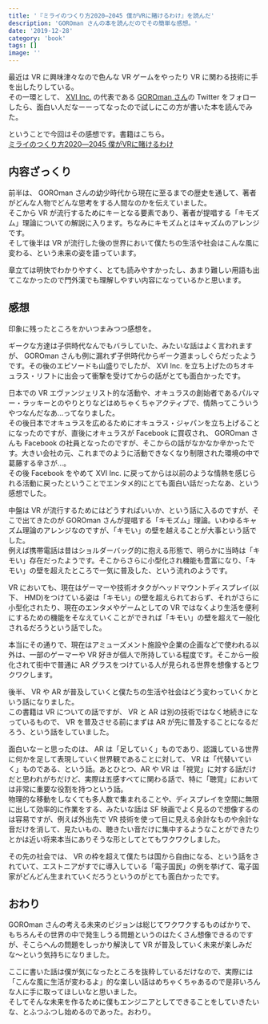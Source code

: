 ```yaml
---
title: '『ミライのつくり方2020―2045 僕がVRに賭けるわけ』を読んだ'
description: 'GOROman さんの本を読んだのでその簡単な感想。'
date: '2019-12-28'
category: 'book'
tags: []
image: ''
---
```


最近は VR に興味津々なので色んな VR ゲームをやったり VR に関わる技術に手を出したりしている。  
その一環として、 [XVI Inc.](https://www.xvi.co.jp/) の代表である [GOROman さん](https://twitter.com/GOROman)の Twitter をフォローしたら、面白い人だなーーってなったので試しにこの方が書いた本を読んでみた。

ということで今回はその感想です。書籍はこちら。  
[ミライのつくり方2020―2045 僕がVRに賭けるわけ](https://www.amazon.co.jp/dp/4065116511)

## 内容ざっくり

前半は、 GOROman さんの幼少時代から現在に至るまでの歴史を通して、著者がどんな人物でどんな思考をする人間なのかを伝えていました。  
そこから VR が流行するためにキーとなる要素であり、著者が提唱する「キモズム」理論についての解説に入ります。ちなみにキモズムとはキャズムのアレンジです。  
そして後半は VR が流行した後の世界において僕たちの生活や社会はこんな風に変わる、という未来の姿を語っています。

章立ては明快でわかりやすく、とても読みやすかったし、あまり難しい用語も出てこなかったので門外漢でも理解しやすい内容になっているかと思います。

## 感想

印象に残ったところをかいつまみつつ感想を。

ギークな方達は子供時代なんでもバラしていた、みたいな話はよく言われますが、 GOROman さんも例に漏れず子供時代からギーク道まっしぐらだったようです。その後のエピソードも山盛りでしたが、 XVI Inc. を立ち上げたのちオキュラス・リフトに出会って衝撃を受けてからの話がとても面白かったです。

日本での VR エヴァンジェリスト的な活動や、オキュラスの創始者であるパルマー・ラッキーとのやりとりなどはめちゃくちゃアクティブで、情熱ってこういうやつなんだなあ…ってなりました。  
その後日本でオキュラスを広めるためにオキュラス・ジャパンを立ち上げることになったのですが、直後にオキュラスが Facebook に買収され、 GOROman さんも Facebook の社員となったのですが、そこからの話がなかなか辛かったです。大きい会社の元、これまでのように活動できなくなり制限された環境の中で葛藤する辛さが…。  
その後 Facebook をやめて XVI Inc. に戻ってからは以前のような情熱を感じられる活動に戻ったということでエンタメ的にとても面白い話だったなあ、という感想でした。

中盤は VR が流行するためにはどうすればいいか、という話に入るのですが、そこで出てきたのが GOROman さんが提唱する「キモズム」理論。いわゆるキャズム理論のアレンジなのですが、「キモい」の壁を越えることが大事という話でした。  
例えば携帯電話は昔はショルダーバッグ的に抱える形態で、明らかに当時は「キモい」存在だったようです。そこからさらに小型化され機能も豊富になり、「キモい」の壁を超えたところで一気に普及した、という流れのようです。

VR においても、現在はゲーマーや技術オタクがヘッドマウントディスプレイ(以下、 HMD)をつけている姿は「キモい」の壁を超えられておらず、それがさらに小型化されたり、現在のエンタメやゲームとしての VR ではなくより生活を便利にするための機能をそなえていくことができれば「キモい」の壁を超えて一般化されるだろうという話でした。

本当にその通りで、現在はアミューズメント施設や企業の企画などで使われる以外は、一部のゲーマーや VR 好きが個人で所持している程度です。そこから一般化されて街中で普通に AR グラスをつけている人が見られる世界を想像するとワクワクします。

後半、 VR や AR が普及していくと僕たちの生活や社会はどう変わっていくかという話になりました。  
この書籍は VR についての話ですが、 VR と AR は別の技術ではなく地続きになっているもので、 VR を普及させる前にまずは AR が先に普及することになるだろう、という話をしていました。

面白いなーと思ったのは、 AR は「足していく」ものであり、認識している世界に何かを足して表現していく世界観であることに対して、 VR は「代替いていく」ものである、という話。あとひとつ、AR や VR は「視覚」に対する話だけだと思われがちだけど、実際は五感すべてに関わる話で、特に「聴覚」においては非常に重要な役割を持つという話。  
物理的な移動をしなくても多人数で集まれることや、ディスプレイを空間に無限に出して効率的に作業をする、みたいな話は SF 映画でよく見るので想像するのは容易ですが、例えば外出先で VR 技術を使って目に見える余計なものや余計な音だけを消して、見たいもの、聴きたい音だけに集中するようなことができたりとかは近い将来本当にありそうな形としてとてもワクワクしました。

その先の社会では、 VR の枠を超えて僕たちは国から自由になる、という話をされていて、エストニアがすでに導入している「電子国民」の例を挙げて、電子国家がどんどん生まれていくだろうというのがとても面白かったです。

## おわり

GOROman さんの考える未来のビジョンは総じてワクワクするものばかりで、もちろんその世界の中で発生しうる問題というのはたくさん想像できるのですが、そこらへんの問題をしっかり解決して VR が普及していく未来が楽しみだな〜という気持ちになりました。

ここに書いた話は僕が気になったところを抜粋しているだけなので、実際には「こんな風に生活が変わるよ」的な楽しい話はめちゃくちゃあるので是非いろんな人に手に取ってほしいなと思いました。  
そしてそんな未来を作るために僕もエンジニアとしてできることをしていきたいな、とふつふつし始めるのであった。おわり。
